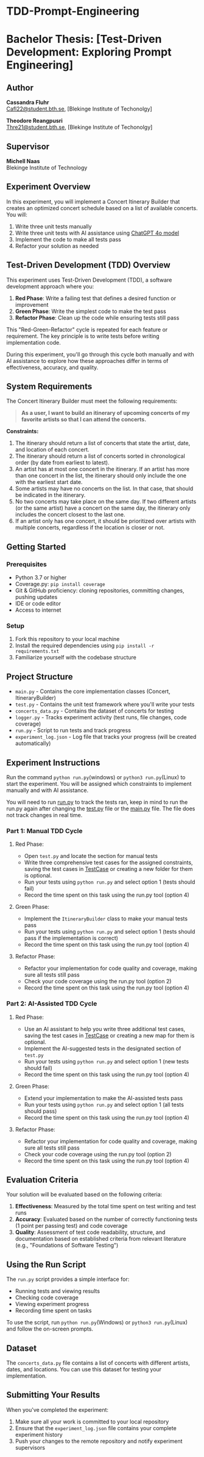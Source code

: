# TDD-Prompt-Engineering

# Bachelor Thesis: [Test-Driven Development: Exploring Prompt Engineering]

## Author
**Cassandra Fluhr**  
Cafl22@student.bth.se, 
[Blekinge Institute of Techonolgy]

**Theodore Reangpusri**  
Thre21@student.bth.se, 
[Blekinge Institute of Techonolgy]

## Supervisor
**Michell Naas**    
Blekinge Institute of Technology

## Experiment Overview

In this experiment, you will implement a Concert Itinerary Builder that creates an optimized concert schedule based on a list of available concerts. You will:

1. Write three unit tests manually
2. Write three unit tests with AI assistance using [ChatGPT 4o model](https://chatgpt.com/?model=gpt-4o&utm_source=chatgpt.com)
3. Implement the code to make all tests pass
4. Refactor your solution as needed


## Test-Driven Development (TDD) Overview

This experiment uses Test-Driven Development (TDD), a software development approach where you:

1. **Red Phase**: Write a failing test that defines a desired function or improvement
2. **Green Phase**: Write the simplest code to make the test pass
3. **Refactor Phase**: Clean up the code while ensuring tests still pass

This "Red-Green-Refactor" cycle is repeated for each feature or requirement. The key principle is to write tests before writing implementation code.

During this experiment, you'll go through this cycle both manually and with AI assistance to explore how these approaches differ in terms of effectiveness, accuracy, and quality.

## System Requirements

The Concert Itinerary Builder must meet the following requirements:

> **As a user, I want to build an itinerary of upcoming concerts of my favorite artists so that I can attend the concerts.**

**Constraints:**
1. The itinerary should return a list of concerts that state the artist, date, and location of each concert.
2. The itinerary should return a list of concerts sorted in chronological order (by date from earliest to latest).
3. An artist has at most one concert in the itinerary. If an artist has more than one concert in the list, the itinerary should only include the one with the earliest start date.
4. Some artists may have no concerts on the list. In that case, that should be indicated in the itinerary.
5. No two concerts may take place on the same day. If two different artists (or the same artist) have a concert on the same day, the itinerary only includes the concert closest to the last one.
6. If an artist only has one concert, it should be prioritized over artists with multiple concerts, regardless if the location is closer or not.

## Getting Started

### Prerequisites

- Python 3.7 or higher
- Coverage.py: `pip install coverage`
- Git & GitHub proficiency: cloning repositories, committing changes, pushing updates
- IDE or code editor
- Access to internet

### Setup

1. Fork this repository to your local machine
2. Install the required dependencies using `pip install -r requirements.txt`
3. Familiarize yourself with the codebase structure

## Project Structure

- `main.py` - Contains the core implementation classes (Concert, ItineraryBuilder)
- `test.py` - Contains the unit test framework where you'll write your tests
- `concerts_data.py` - Contains the dataset of concerts for testing
- `logger.py` - Tracks experiment activity (test runs, file changes, code coverage)
- `run.py` - Script to run tests and track progress
- `experiment_log.json` - Log file that tracks your progress (will be created automatically)

## Experiment Instructions

Run the command `python run.py`(windows) or `python3 run.py`(Linux) to start the experiment. You will be assigned which constraints to implement manually and with AI assistance.

You will need to run [run.py](run.py) to track the tests ran, keep in mind to run the run.py again after changing the [test.py](test.py) file or the [main.py](main.py) file. The file does not track changes in real time.

### Part 1: Manual TDD Cycle

1. Red Phase:
   - Open `test.py` and locate the section for manual tests
   - Write three comprehensive test cases for the assigned constraints, saving the test cases in [TestCase](test.txt) or creating a new folder for them is optional.
   - Run your tests using `python run.py` and select option 1 (tests should fail)
   - Record the time spent on this task using the run.py tool (option 4)

2. Green Phase:
   - Implement the `ItineraryBuilder` class to make your manual tests pass
   - Run your tests using `python run.py` and select option 1 (tests should pass if the implementation is correct)
   - Record the time spent on this task using the run.py tool (option 4)

3. Refactor Phase:
   - Refactor your implementation for code quality and coverage, making sure all tests still pass
   - Check your code coverage using the run.py tool (option 2)
   - Record the time spent on this task using the run.py tool (option 4)

### Part 2: AI-Assisted TDD Cycle

1. Red Phase:
   - Use an AI assistant to help you write three additional test cases, saving the test cases in [TestCase](test.txt) or creating a new map for them is optional.
   - Implement the AI-suggested tests in the designated section of `test.py`
   - Run your tests using `python run.py` and select option 1 (new tests should fail)
   - Record the time spent on this task using the run.py tool (option 4)

2. Green Phase:
   - Extend your implementation to make the AI-assisted tests pass
   - Run your tests using `python run.py` and select option 1 (all tests should pass)
   - Record the time spent on this task using the run.py tool (option 4)

3. Refactor Phase:
   - Refactor your implementation for code quality and coverage, making sure all tests still pass
   - Check your code coverage using the run.py tool (option 2)
   - Record the time spent on this task using the run.py tool (option 4)

## Evaluation Criteria

Your solution will be evaluated based on the following criteria:

1. **Effectiveness**: Measured by the total time spent on test writing and test runs
2. **Accuracy**: Evaluated based on the number of correctly functioning tests (1 point per passing test) and code coverage
3. **Quality**: Assessment of test code readability, structure, and documentation based on established criteria from relevant literature (e.g., "Foundations of Software Testing")

## Using the Run Script

The `run.py` script provides a simple interface for:

- Running tests and viewing results
- Checking code coverage
- Viewing experiment progress
- Recording time spent on tasks

To use the script, run `python run.py`(Windows) or `python3 run.py`(Linux) and follow the on-screen prompts.

## Dataset

The `concerts_data.py` file contains a list of concerts with different artists, dates, and locations. You can use this dataset for testing your implementation.

## Submitting Your Results

When you've completed the experiment:

1. Make sure all your work is committed to your local repository
2. Ensure that the `experiment_log.json` file contains your complete experiment history
3. Push your changes to the remote repository and notify experiment supervisors
